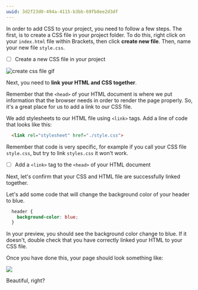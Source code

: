```yaml
---
uuid: 3d2f23d0-494a-4115-b3bb-69fb8ee2d3df
---
```


In order to add CSS to your project, you need to follow a few steps. The first,
is to create a CSS file in your project folder. To do this, right click on your `index.html` file within Brackets,
then click **create new file**. Then, name your new file `style.css`.


- [ ] Create a new CSS file in your project

![create css file gif](https://d3vv6lp55qjaqc.cloudfront.net/items/0x1C1Q300m2v2T2d3k3s/Screen%20Recording%202017-08-26%20at%2003.34%20PM.gif?X-CloudApp-Visitor-Id=2818368&v=c45297f3)


Next, you need to **link your HTML and CSS together**.

Remember that the `<head>` of your HTML document is where we put information that the browser
needs in order to render the page properly. So, it's a great place for us to add a link to our CSS file.

We add stylesheets to our HTML file using `<link>` tags. Add a line of code that looks like this:

```HTML
  <link rel="stylesheet" href="./style.css">
```

Remember that code is very specific, for example if you call your CSS file `style.css`, but try to link
`styles.css` it won't work.

- [ ] Add a `<link>` tag to the `<head>` of your HTML document

Next, let's confirm that your CSS and HTML file are successfully linked together.

Let's add some code that will change the background color of your header to blue.

```css
  header {
    background-color: blue;
  }
```

In your preview, you should see the background color change to blue. If it doesn't, double check that
you have correctly linked your HTML to your CSS file.

Once you have done this, your page should look something like:

![](https://d3vv6lp55qjaqc.cloudfront.net/items/1w3z0d08083h1V0I240u/Image%202017-08-26%20at%203.50.46%20PM.png)

Beautiful, right?
